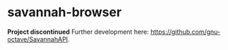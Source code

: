 # savannah-browser

**Project discontinued**
Further development here: <https://github.com/gnu-octave/SavannahAPI>.
